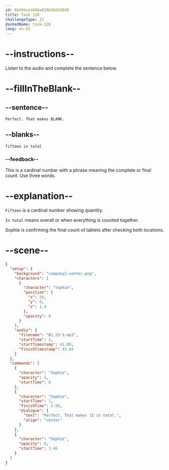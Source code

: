 ```yaml
---
id: 68494ced496a81863b652849
title: Task 126
challengeType: 22
dashedName: task-126
lang: en-US
---
```


<!-- (audio) Sophie: Perfect. That makes fifteen in total. -->

# --instructions--

Listen to the audio and complete the sentence below.

# --fillInTheBlank--

## --sentence--

`Perfect. That makes BLANK.`

## --blanks--

`fifteen in total`

### --feedback--

This is a cardinal number with a phrase meaning the complete or final count. Use three words.

# --explanation--

`Fifteen` is a cardinal number showing quantity.

`In total` means overall or when everything is counted together.

Sophie is confirming the final count of tablets after checking both locations.

# --scene--

```json
{
  "setup": {
    "background": "company2-center.png",
    "characters": [
      {
        "character": "Sophie",
        "position": {
          "x": 50,
          "y": 0,
          "z": 1.4
        },
        "opacity": 0
      }
    ],
    "audio": {
      "filename": "B1_23-3.mp3",
      "startTime": 1,
      "startTimestamp": 41.08,
      "finishTimestamp": 43.04
    }
  },
  "commands": [
    {
      "character": "Sophie",
      "opacity": 1,
      "startTime": 0
    },
    {
      "character": "Sophie",
      "startTime": 1,
      "finishTime": 2.96,
      "dialogue": {
        "text": "Perfect. That makes 15 in total.",
        "align": "center"
      }
    },
    {
      "character": "Sophie",
      "opacity": 0,
      "startTime": 3.46
    }
  ]
}
```
